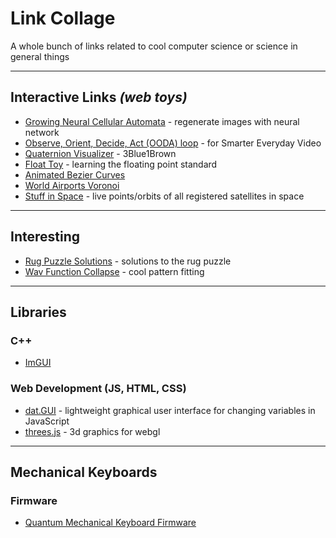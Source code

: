 # Link Collage
A whole bunch of links related to cool computer science or science in general things

---------------------------

## Interactive Links *(web toys)*
- [Growing Neural Cellular Automata](https://distill.pub/2020/growing-ca/) - regenerate images with neural network
- [Observe, Orient, Decide, Act (OODA) loop](https://eater.net/ooda-loop) - for Smarter Everyday Video
- [Quaternion Visualizer](https://eater.net/quaternions/) - 3Blue1Brown
- [Float Toy](https://evanw.github.io/float-toy/) - learning the floating point standard
- [Animated Bezier Curves](https://www.jasondavies.com/animated-bezier/)
- [World Airports Voronoi](https://www.jasondavies.com/maps/voronoi/airports/)
- [Stuff in Space](http://stuffin.space/) - live points/orbits of all registered satellites in space

---------------------------

## Interesting
- [Rug Puzzle Solutions](https://github.com/beneater/rug-puzzle) - solutions to the rug puzzle
- [Wav Function Collapse](https://github.com/mxgmn/WaveFunctionCollapse) - cool pattern fitting

---------------------------

## Libraries

### C++
- [ImGUI](https://github.com/ocornut/imgui)

### Web Development (JS, HTML, CSS)
- [dat.GUI](https://github.com/dataarts/dat.gui) - lightweight graphical user interface for changing variables in JavaScript
- [threes.js](https://github.com/evanw/three.js) - 3d graphics for webgl

---------------------------

## Mechanical Keyboards

### Firmware
- [Quantum Mechanical Keyboard Firmware](https://docs.qmk.fm/#/)
